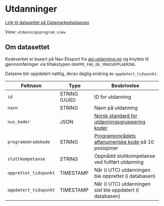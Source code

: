 # Utdanninger

[Link til datasettet på Datamarkedsplassen](https://data.ansatt.nav.no/dataproduct/48c6dab9-d236-4088-bb48-0a59007148c9/Arbeidsmarkedstiltak%20%28Valp%29/8a4a3a4d-2a39-4b3c-a621-7e22178147c2)

View: `utdanningsprogram_view`

## Om datasettet

Kodeverket er basert på Nav-Eksport fra [api.utdanning.no](https://api.utdanning.no/) og knyttes til gjennomføringer via
tiltakstypen `GRUPPE_FAG_OG_YRKESOPPLAERING`.

Dataene blir oppdatert nattlig, derav daglig endring av `oppdatert_tidspunkt`.

| Feltnavn              | Type          | Beskrivelse                                                                                                 |
|-----------------------|---------------|-------------------------------------------------------------------------------------------------------------|
| `id`                  | STRING (UUID) | ID for utdanning                                                                                            |
| `navn`                | STRING        | Navn på utdanning                                                                                           |
| `nus_koder`           | JSON          | [Norsk standard for utdanningsgruppering koder](https://www.ssb.no/klass/klassifikasjoner/36)               |
| `programomradekode`   | STRING        | [Programområdets alfanumeriske kode](https://regbok.udir.no/35004/3344/35042-1021038.html) på 10 posisjoner |
| `sluttkompetanse`     | STRING        | Oppnådd sluttkompetanse ved fullført utdanning                                                              |
| `opprettet_tidspunkt` | TIMESTAMP     | Når (i UTC) utdanningen ble opprettet (i databasen)                                                         |
| `oppdatert_tidspunkt` | TIMESTAMP     | Når (i UTC) utdanningen sist ble oppdatert (i databasen)                                                    |
